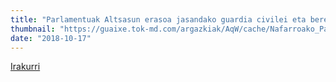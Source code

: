 ```yaml
---
title: "Parlamentuak Altsasun erasoa jasandako guardia civilei eta bere bikoteei elkartasuna adierazi die"
thumbnail: "https://guaixe.tok-md.com/argazkiak/AqW/cache/Nafarroako_Parlamentua_Bozeramaileen_Batzordea_content.jpg"
date: "2018-10-17"
---
```

[Irakurri](https://guaixe.eus/bereziak/altsasuko-ferietako-liskarraren-ondorengoa)
